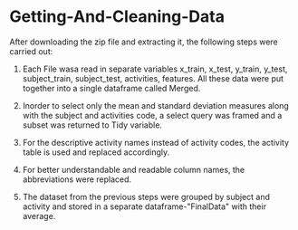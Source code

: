 # Getting-And-Cleaning-Data
After downloading the zip file and extracting it, the following steps were carried out:

1. Each File wasa read in separate variables x_train, x_test, y_train, y_test, subject_train, subject_test, activities, features. All these data were put together into a single dataframe called Merged.

2. Inorder to select only the mean and standard deviation measures along with the subject and activities code, a select query was framed and a subset was returned to Tidy variable.

3. For the descriptive activity names instead of activity codes, the activity table is used and replaced accordingly.

4. For better understandable and readable column names, the abbreviations were replaced.

5. The dataset from the previous steps were grouped by subject and activity and stored in a separate dataframe-"FinalData" with their average.
